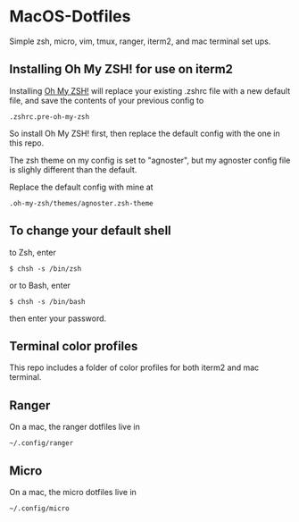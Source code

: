 # MacOS-Dotfiles

Simple zsh, micro, vim, tmux, ranger, iterm2, and mac terminal set ups.

## Installing Oh My ZSH! for use on iterm2

Installing [Oh My ZSH!](https://ohmyz.sh/) will replace your existing .zshrc file with a new default file, and save the contents of your previous config to

```
.zshrc.pre-oh-my-zsh
```

So install Oh My ZSH! first, then replace the default config with the one in this repo.

The zsh theme on my config is set to "agnoster", but my agnoster config file is slighly different than the default.

Replace the default config with mine at

```
.oh-my-zsh/themes/agnoster.zsh-theme
```

## To change your default shell

to Zsh, enter

```
$ chsh -s /bin/zsh
```

or to Bash, enter

```
$ chsh -s /bin/bash
```

then enter your password.

## Terminal color profiles

This repo includes a folder of color profiles for both iterm2 and mac terminal.

## Ranger

On a mac, the ranger dotfiles live in

```
~/.config/ranger
```

## Micro

On a mac, the micro dotfiles live in

```
~/.config/micro
```
